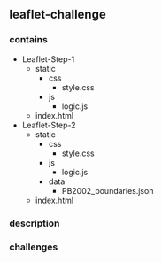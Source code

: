 ## leaflet-challenge

### contains
- Leaflet-Step-1
    - static
        - css
            - style.css
        - js
            - logic.js
    - index.html
- Leaflet-Step-2
    - static
        - css
            - style.css
        - js
            - logic.js
        - data
            - PB2002_boundaries.json
    - index.html

### description

### challenges